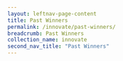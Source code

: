 ```yaml
---
layout: leftnav-page-content
title: Past Winners
permalink: /innovate/past-winners/
breadcrumb: Past Winners
collection_name: innovate
second_nav_title: "Past Winners"
---
```


